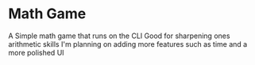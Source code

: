 # Math Game

A Simple math game that runs on the CLI 
Good for sharpening ones arithmetic skills 
I'm planning on adding more features such as time and a more polished UI
